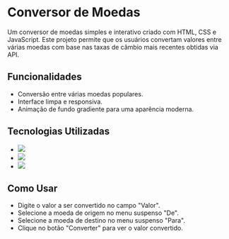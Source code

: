 # Conversor de Moedas

Um conversor de moedas simples e interativo criado com HTML, CSS e JavaScript. Este projeto permite que os usuários convertam valores entre várias moedas com base nas taxas de câmbio mais recentes obtidas via API.

## Funcionalidades

- Conversão entre várias moedas populares.
- Interface limpa e responsiva.
- Animação de fundo gradiente para uma aparência moderna.

## Tecnologias Utilizadas

- <img src="https://img.shields.io/badge/HTML5-E34F26?style=for-the-badge&logo=html5&logoColor=white">
- <img src="https://img.shields.io/badge/CSS3-1572B6?style=for-the-badge&logo=css3&logoColor=white">
- <img src="https://img.shields.io/badge/JavaScript-F7DF1E?style=for-the-badge&logo=javascript&logoColor=black">


##  Como Usar
- Digite o valor a ser convertido no campo "Valor".
- Selecione a moeda de origem no menu suspenso "De".
- Selecione a moeda de destino no menu suspenso "Para".
- Clique no botão "Converter" para ver o valor convertido.
